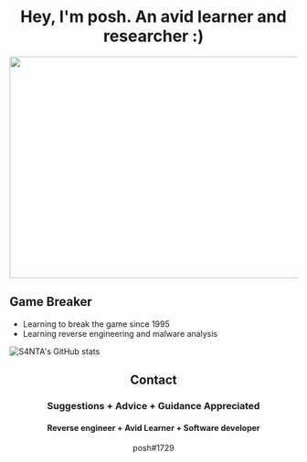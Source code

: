 
<h1 align="center">Hey, I'm posh. An avid learner and researcher :)</h1>




<p align="center">
  <img width="870" height="388" src="https://github.com/posh5/S4NTADAY/blob/main/cyber.gif">
</p>


## Game Breaker
- Learning to break the game since 1995
- Learning reverse engineering and malware analysis


![S4NTA's GitHub stats](https://github-readme-stats.vercel.app/api?username=posh5&theme=tokyonight&show_icons=true)


<h2 align="center">Contact</h2>
<h3 align="center">Suggestions + Advice + Guidance Appreciated </h3>
<h4 align="center">Reverse engineer + Avid Learner + Software developer</h4>
<p align="center">posh#1729</p>


</pre><br>


